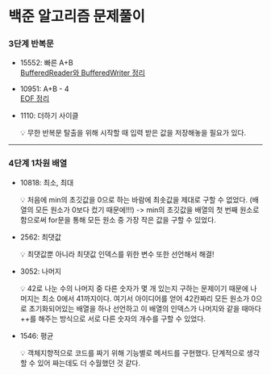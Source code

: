 # 백준 알고리즘 문제풀이
### 3단계 반복문
* 15552: 빠른 A+B  
  [BufferedReader와 BufferedWriter 정리](https://velog.io/@wkdtjgus0319/%EB%B0%B1%EC%A4%80-15552-%EB%B9%A0%EB%A5%B8-A-B-BufferedReader%EC%99%80-BufferedWriter)
  
* 10951: A+B - 4  
  [EOF 정리](https://velog.io/@wkdtjgus0319/%EB%B0%B1%EC%A4%80-10951-A-B-4-EOF)
  
* 1110: 더하기 사이클  
  <aside>
  💡 무한 반복문 탈출을 위해 시작할 때 입력 받은 값을 저장해놓을 필요가 있다.
  </aside>
***
### 4단계 1차원 배열
* 10818: 최소, 최대  
  <aside>
  💡 처음에 min의 초깃값을 0으로 하는 바람에 최솟값을 제대로 구할 수 없었다. (배열의 모든 원소가 0보다 컸기 때문에!!!)
     -> min의 초깃값을 배열의 첫 번째 원소로 함으로써 for문을 통해 모든 원소 중 가장 작은 값을 구할 수 있었다.
  </aside>
  
* 2562: 최댓값
  <aside>
  💡 최댓값뿐 아니라 최댓값 인덱스를 위한 변수 또한 선언해서 해결!
  </aside> 
* 3052: 나머지 
  <aside>
  💡 42로 나눈 수의 나머지 중 다른 숫자가 몇 개 있는지 구하는 문제이기 때문에 나머지는 최소 0에서 41까지이다.
  여기서 아이디어를 얻어 42칸짜리 모든 원소가 0으로 초기화되어있는 배열을 하나 선언하고
  이 배열의 인덱스가 나머지와 같을 때마다 ++를 해주는 방식으로 서로 다른 숫자의 개수를 구할 수 있었다.
  </aside> 
* 1546: 평균 
  <aside>
  💡 객체지향적으로 코드를 짜기 위해 기능별로 메서드를 구현했다. 단계적으로 생각할 수 있어 짜는데도 더 수월했던 것 같다.
  </aside>
